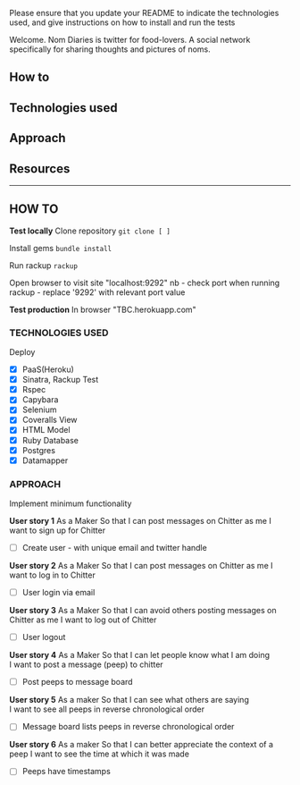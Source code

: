 Please ensure that you update your README to indicate the technologies used, and give instructions on how to install and run the tests

Welcome. Nom Diaries is twitter for food-lovers. A social network specifically for sharing thoughts and pictures of noms.

## How to
## Technologies used
## Approach
## Resources

___

## HOW TO

**Test locally**
Clone repository
`git clone [ ]`

Install gems
`bundle install`

Run rackup
`rackup`

Open browser to visit site
"localhost:9292"
nb - check port when running rackup - replace '9292' with relevant port value

**Test production**
In browser
"TBC.herokuapp.com"


### TECHNOLOGIES USED
Deploy
- [x] PaaS(Heroku)
- [x] Sinatra, Rackup
Test
- [x] Rspec
- [x] Capybara
- [x] Selenium
- [x] Coveralls
View
- [x] HTML
Model
- [x] Ruby
Database
- [x] Postgres
- [x] Datamapper

### APPROACH
Implement minimum functionality

**User story 1**
As a Maker
So that I can post messages on Chitter as me
I want to sign up for Chitter
- [ ] Create user - with unique email and twitter handle

**User story 2**
As a Maker
So that I can post messages on Chitter as me
I want to log in to Chitter
- [ ] User login via email

**User story 3**
As a Maker
So that I can avoid others posting messages on Chitter as me
I want to log out of Chitter
- [ ] User logout

**User story 4**
As a Maker
So that I can let people know what I am doing  
I want to post a message (peep) to chitter
- [ ] Post peeps to message board

**User story 5**
As a maker
So that I can see what others are saying  
I want to see all peeps in reverse chronological order
- [ ] Message board lists peeps in reverse chronological order

**User story 6**
As a maker
So that I can better appreciate the context of a peep
I want to see the time at which it was made
- [ ] Peeps have timestamps
